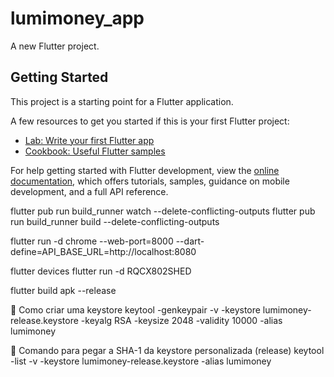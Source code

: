 # lumimoney_app

A new Flutter project.

## Getting Started

This project is a starting point for a Flutter application.

A few resources to get you started if this is your first Flutter project:

- [Lab: Write your first Flutter app](https://docs.flutter.dev/get-started/codelab)
- [Cookbook: Useful Flutter samples](https://docs.flutter.dev/cookbook)

For help getting started with Flutter development, view the
[online documentation](https://docs.flutter.dev/), which offers tutorials,
samples, guidance on mobile development, and a full API reference.

flutter pub run build_runner watch --delete-conflicting-outputs
flutter pub run build_runner build --delete-conflicting-outputs

flutter run -d chrome --web-port=8000 --dart-define=API_BASE_URL=http://localhost:8080

flutter devices
flutter run -d RQCX802SHED

flutter build apk --release

📌 Como criar uma keystore
keytool -genkeypair -v -keystore lumimoney-release.keystore -keyalg RSA -keysize 2048 -validity 10000 -alias lumimoney

📌 Comando para pegar a SHA-1 da keystore personalizada (release)
keytool -list -v -keystore lumimoney-release.keystore -alias lumimoney
